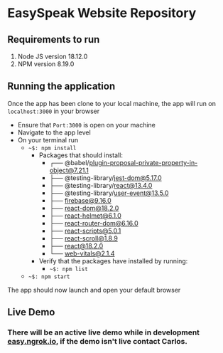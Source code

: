 # EasySpeak Website Repository

## Requirements to run
1. Node JS version 18.12.0 
2. NPM version 8.19.0 

## Running the application
Once the app has been clone to your local machine, the app will run on `localhost:3000` in your browser
- Ensure that `Port:3000` is open on your machine
- Navigate to the app level
- On your terminal run 
  - `~$: npm install`
      - Packages that should install:
        - ┌── @babel/plugin-proposal-private-property-in-object@7.21.1
        - ├── @testing-library/jest-dom@5.17.0
        - ├── @testing-library/react@13.4.0
        - ├── @testing-library/user-event@13.5.0
        - ├── firebase@9.16.0
        - ├── react-dom@18.2.0
        - ├── react-helmet@6.1.0
        - ├── react-router-dom@6.16.0
        - ├── react-scripts@5.0.1
        - ├── react-scroll@1.8.9
        - ├── react@18.2.0
        - └── web-vitals@2.1.4
      - Verify that the packages have installed by running: 
        - `~$: npm list`
  - `~$: npm start`

The app should now launch and open your default browser

## Live Demo
### There will be an active live demo while in development [easy.ngrok.io](https://easy.ngrok.io), if the demo isn't live contact Carlos.
